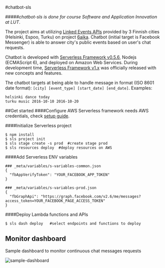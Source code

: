 #chatbot-sls

#####*chatbot-sls is done for course Software and Application Innovation at LUT*.

The project aims at utilizing [Linked Events APIs](https://dev.hel.fi/projects/linked-events/) provided by 3 Finnish cities (Helsinki, Espoo, Turku) on project [6aika](http://6aika.fi/). Chatbot (initial target is Facebook Messenger) is able to answer city's public events based on user's chat requests.

Chatbot is developed with [Serverless Framework v0.5.6](https://serverless.readme.io/v0.5.0/docs), Nodejs (ECMAScript 6), and deployed on Amazon Web Services. During development time, [Serverless Framework v1.x](https://serverless.com/framework/docs/) was officially released with new concepts and features.

The chatbot targets at being able to handle message in format (ISO 8601 date format): ```[city] [event_type] [start_date] [end_date]```. Examples:

```
helsinki dance today
turku music 2016-10-10 2016-10-20
```


##Get started
####Configure AWS
Serverless framework needs AWS credentials, check [setup guide](http://docs.aws.amazon.com/cli/latest/userguide/cli-chap-getting-started.html).

####Initialize Serverless project
```
$ npm install
$ sls project init
$ sls stage create -s prod  #create stage prod
$ sls resources deploy  #deploy resources on AWS
```

####Add Serverless ENV variables
```
### _meta/variables/s-variables-common.json
{
  "fbAppVerifyToken": "YOUR_FACEBOOK_APP_TOKEN"
}

### _meta/variables/s-variables-prod.json
{
  "fbGraphApi": "https://graph.facebook.com/v2.6/me/messages?access_token=YOUR_FACEBOOK_PAGE_ACCESS_TOKEN"
}
```

####Deploy Lambda functions and APIs
```
$ sls dash deploy   #select endpoints and functions to deploy
```

## Monitor dashboard
Sample dashboard to monitor continuous chat messages requests

![sample-dashboard](https://github.com/trunghieu138/chatbot-sls/blob/master/functions/test/dashboard.png)